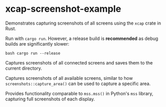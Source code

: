 # xcap-screenshot-example

Demonstrates capturing screenshots of all screens using the `xcap` crate in Rust.

Run with `cargo run`. However, a release build is **recommended** as debug builds are significantly slower:

``bash
cargo run --release
``

Captures screenshots of all connected screens and saves them to the current directory.

Captures screenshots of all available screens, similar to how `screenshots::capture_area()` can be used to capture a specific area.

Provides functionality comparable to `mss.mss()` in Python's `mss` library, capturing full screenshots of each display.

